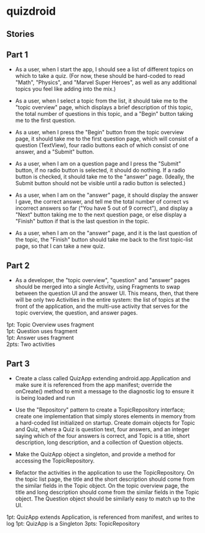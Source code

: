 # quizdroid
## Stories
## Part 1

* As a user, when I start the app, I should see a list of different topics on which to take a quiz. (For now, these should be hard-coded to read "Math", "Physics", and "Marvel Super Heroes", as well as any additional topics you feel like adding into the mix.)  

* As a user, when I select a topic from the list, it should take me to the "topic overview" page, which displays a brief description of this topic, the total number of questions in this topic, and a "Begin" button taking me to the first question.  

* As a user, when I press the "Begin" button from the topic overview page, it should take me to the first question page, which will consist of a question (TextView), four radio buttons each of which consist of one answer, and a "Submit" button.  

* As a user, when I am on a question page and I press the "Submit" button, if no radio button is selected, it should do nothing. If a radio button is checked, it should take me to the "answer" page. (Ideally, the Submit button should not be visible until a radio button is selected.)  

* As a user, when I am on the "answer" page, it should display the answer I gave, the correct answer, and tell me the total number of correct vs incorrect answers so far ("You have 5 out of 9 correct"), and display a "Next" button taking me to the next question page, or else display a "Finish" button if that is the last question in the topic.  

* As a user, when I am on the "answer" page, and it is the last question of the topic, the "Finish" button should take me back to the first topic-list page, so that I can take a new quiz.  

## Part 2
* As a developer, the "topic overview", "question" and "answer" pages should be merged into a single Activity, using Fragments to swap between the question UI and the answer UI. This means, then, that there will be only two Activities in the entire system: the list of topics at the front of the application, and the multi-use activity that serves for the topic overview, the question, and answer pages.

1pt: Topic Overview uses fragment  
1pt: Question uses fragment  
1pt: Answer uses fragment  
2pts: Two activities  

## Part 3
* Create a class called QuizApp extending android.app.Application and make sure it is referenced from the app manifest; override the onCreate() method to emit a message to the diagnostic log to ensure it is being loaded and run

* Use the "Repository" pattern to create a TopicRepository interface; create one implementation that simply stores elements in memory from a hard-coded list initialized on startup. Create domain objects for Topic and Quiz, where a Quiz is question text, four answers, and an integer saying which of the four answers is correct, and Topic is a title, short description, long description, and a collection of Question objects.

* Make the QuizApp object a singleton, and provide a method for accessing the TopicRepository.

* Refactor the activities in the application to use the TopicRepository. On the topic list page, the title and the short description should come from the similar fields in the Topic object. On the topic overview page, the title and long description should come from the similar fields in the Topic object. The Question object should be similarly easy to match up to the UI.

1pt: QuizApp extends Application, is referenced from manifest, and writes to log
1pt: QuizApp is a Singleton
3pts: TopicRepository
